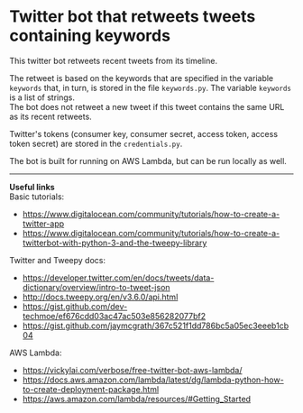 # Twitter bot that retweets tweets containing keywords

This twitter bot retweets recent tweets from its timeline. 

The retweet is based on the keywords that are specified in the variable `keywords` that, in turn, is stored in the file `keywords.py`. The variable `keywords` is a list of strings.  
The bot does not retweet a new tweet if this tweet contains the same URL as its recent retweets.

Twitter's tokens (consumer key, consumer secret, access token, access token secret) are stored in the `credentials.py`.

The bot is built for running on AWS Lambda, but can be run locally as well.

------------------------------------------
__Useful links__  
Basic tutorials:  
- https://www.digitalocean.com/community/tutorials/how-to-create-a-twitter-app
- https://www.digitalocean.com/community/tutorials/how-to-create-a-twitterbot-with-python-3-and-the-tweepy-library

Twitter and Tweepy docs:  
- https://developer.twitter.com/en/docs/tweets/data-dictionary/overview/intro-to-tweet-json
- http://docs.tweepy.org/en/v3.6.0/api.html
- https://gist.github.com/dev-techmoe/ef676cdd03ac47ac503e856282077bf2
- https://gist.github.com/jaymcgrath/367c521f1dd786bc5a05ec3eeeb1cb04

AWS Lambda:  
- https://vickylai.com/verbose/free-twitter-bot-aws-lambda/
- https://docs.aws.amazon.com/lambda/latest/dg/lambda-python-how-to-create-deployment-package.html
- https://aws.amazon.com/lambda/resources/#Getting_Started
